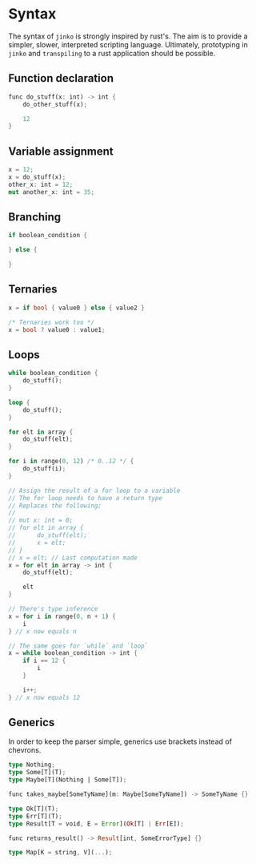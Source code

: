 # Syntax

The syntax of `jinko` is strongly inspired by rust's. The aim is to provide a simpler,
slower, interpreted scripting language. Ultimately, prototyping in `jinko` and
`transpiling` to a rust application should be possible.

## Function declaration
```rust
func do_stuff(x: int) -> int {
    do_other_stuff(x);

    12
}
```

## Variable assignment

```rust
x = 12;
x = do_stuff(x);
other_x: int = 12;
mut another_x: int = 35;
```

## Branching

```rust
if boolean_condition {

} else {

}
```

## Ternaries

```rust
x = if bool { value0 } else { value2 }

/* Ternaries work too */
x = bool ? value0 : value1;
```

## Loops

```rust
while boolean_condition {
    do_stuff();
}

loop {
    do_stuff();
}

for elt in array {
    do_stuff(elt);
}

for i in range(0, 12) /* 0..12 */ {
    do_stuff(i);
}

// Assign the result of a for loop to a variable
// The for loop needs to have a return type
// Replaces the following;
//
// mut x: int = 0;
// for elt in array {
//      do_stuff(elt);
//      x = elt;
// }
// x = elt; // Last computation made
x = for elt in array -> int {
    do_stuff(elt);

    elt
}

// There's type inference
x = for i in range(0, n + 1) {
    i
} // x now equals n

// The same goes for `while` and `loop`
x = while boolean_condition -> int {
    if i == 12 {
        i
    }

    i++;
} // x now equals 12
```

## Generics

In order to keep the parser simple, generics use brackets instead of chevrons.

```rust
type Nothing;
type Some[T](T);
type Maybe[T](Nothing | Some[T]);

func takes_maybe[SomeTyName](m: Maybe[SomeTyName]) -> SomeTyName {}

type Ok[T](T);
type Err[T](T);
type Result[T = void, E = Error](Ok[T] | Err[E]);

func returns_result() -> Result[int, SomeErrorType] {}

type Map[K = string, V](...);
```
